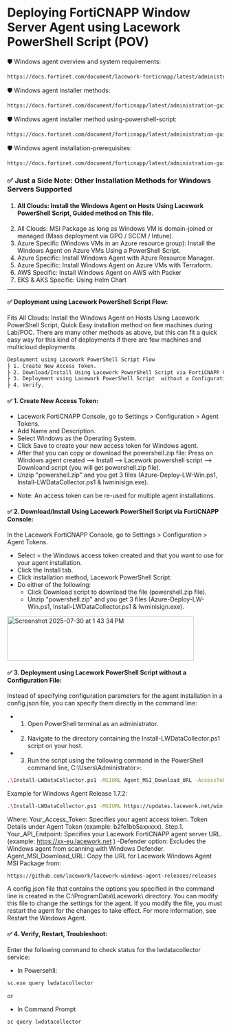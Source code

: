 # Deploying FortiCNAPP Window Server Agent using Lacework PowerShell Script (POV)

🛡️ Windows agent overview and system requirements:
```bash
https://docs.fortinet.com/document/lacework-forticnapp/latest/administration-guide/662064/windows-agent-overview-and-system-requirements
```

🛡️ Windows agent installer methods:
```bash
https://docs.fortinet.com/document/forticnapp/latest/administration-guide/1455/downloading-the-windows-agent-installer
```

🛡️ Windows agent installer method using-powershell-script:
```bash
https://docs.fortinet.com/document/forticnapp/latest/administration-guide/169764/installing-the-windows-agent-using-a-powershell-script
```
🛡️ Windows agent installation-prerequisites:
```bash
https://docs.fortinet.com/document/forticnapp/latest/administration-guide/902600/windows-agent-installation-prerequisites
```

### ✅ Just a Side Note: Other Installation Methods for Windows Servers Supported
1. #### All Clouds: Install the Windows Agent on Hosts Using Lacework PowerShell Script, Guided method on This file.
2. All Clouds: MSI Package as long as Windows VM is domain-joined or managed (Mass deployment via GPO / SCCM / Intune).
3. Azure Specific (Windows VMs in an Azure resource group): Install the Windows Agent on Azure VMs Using a PowerShell Script.
4. Azure Specific: Install Windows Agent with Azure Resource Manager.
5. Azure Specific: Install Windows Agent on Azure VMs with Terraform.
6. AWS Specific: Install Windows Agent on AWS with Packer
7. EKS & AKS Specific: Using Helm Chart

---
#### ✅ Deployment using Lacework PowerShell Script Flow:
Fits All Clouds: Install the Windows Agent on Hosts Using Lacework PowerShell Script, Quick Easy installion method on few machines during Lab/POC.
There are many other methods as above, but this can fit a quick easy way for this kind of deployments if there are few machines and multicloud deployments.

```bash
Deployment using Lacework PowerShell Script Flow
├ 1. Create New Access Token. 
├ 2. Download/Install Using Lacework PowerShell Script via FortiCNAPP Console.
├ 3. Deployment using Lacework PowerShell Script  without a Configuration File.
├ 4. Verify.
```
#### ✅ 1. Create New Access Token:

- Lacework FortiCNAPP Console, go to Settings > Configuration > Agent Tokens.
- Add Name and Description.
- Select Windows as the Operating System.
- Click Save to create your new access token for Windows agent.
- After that you can copy or download the powershell.zip file: Press on Windows agent created --> Install --> Lacework powershell script --> Downloand script (you will get powershell.zip file).
- Unzip "powershell.zip" and you get 3 files (Azure-Deploy-LW-Win.ps1, Install-LWDataCollector.ps1 & lwminisign.exe).

* Note: An access token can be re-used for multiple agent installations.

#### ✅ 2. Download/Install Using Lacework PowerShell Script via FortiCNAPP Console:
 In the Lacework FortiCNAPP Console, go to Settings > Configuration > Agent Tokens.
- Select = the Windows access token created and that you want to use for your agent installation.
- Click the Install tab.
- Click  installation method, Lacework PowerShell Script:
- Do either of the following:
  - Click Download script to download the file (powershell.zip file).
  - Unzip "powershell.zip" and you get 3 files (Azure-Deploy-LW-Win.ps1, Install-LWDataCollector.ps1 & lwminisign.exe).
<img width="434" height="103" alt="Screenshot 2025-07-30 at 1 43 34 PM" src="https://github.com/user-attachments/assets/01b0b44c-b2e1-4a39-84ef-240a22070ea4" />

#### ✅ 3. Deployment using Lacework PowerShell Script  without a Configuration File:
Instead of specifying configuration parameters for the agent installation in a config.json file, you can specify them directly in the command line:

 - 1. Open PowerShell terminal as an administrator.
 - 2. Navigate to the directory containing the Install-LWDataCollector.ps1 script on your host.
 - 3. Run the script using the following command in the PowerShell command line, C:\Users\Administrator>:
```bash
.\Install-LWDataCollector.ps1 -MSIURL Agent_MSI_Download_URL -AccessToken Your_Access_Token -ServerURL Your_API_Endpoint -Defender

```
Example for Windows Agent Release 1.7.2:
```bash
.\Install-LWDataCollector.ps1 -MSIURL https://updates.lacework.net/win-1.7.2.3973-2023-11-05-release-1.7.0-cc74651519014fec0f7502858b06895a4cf0d802/LWDataCollector.msi  -AccessToken b2fxxxxxx -ServerURL https://lwxx-eu.lacework.net  -Defender
```

Where:
Your_Access_Token:  Specifies your agent access token. Token Details under Agent Token (example: b2fe1bb5axxxxx). Step.1.
Your_API_Endpoint: Specifies your Lacework FortiCNAPP agent server URL. (example: https://xx-eu.lacework.net )
-Defender option: Excludes the Windows agent from scanning with Windows Defender.
Agent_MSI_Download_URL: Copy the URL for Lacework Windows Agent MSI Package from:
```bash
https://github.com/lacework/lacework-windows-agent-releases/releases
```
A config.json file  that contains the options you specified in the command line is created in the C:\ProgramData\Lacework\ directory. 
You can modify this file to change the settings for the agent. If you modify the file, you must restart the agent for the changes to take effect. For more information, see Restart the Windows Agent.


#### ✅ 4. Verify, Restart, Troubleshoot:
Enter the following command to check status for the lwdatacollector service: 
- In Powersehll:
```bash
sc.exe query lwdatacollector
```
or
- In Command Prompt
```bash
sc query lwdatacollector
```



